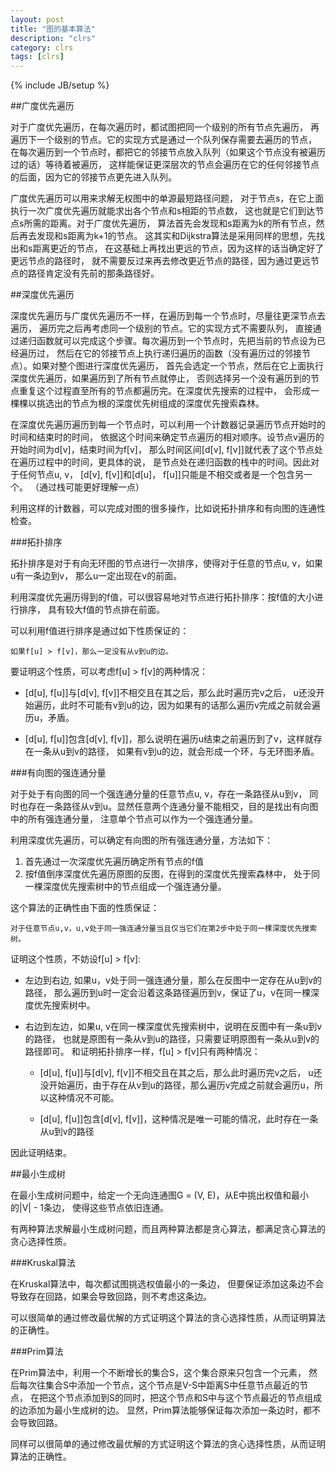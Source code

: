 ```yaml
---
layout: post
title: "图的基本算法"
description: "clrs"
category: clrs
tags: [clrs]
---
```


{% include JB/setup %}

##广度优先遍历

对于广度优先遍历，在每次遍历时，都试图把同一个级别的所有节点先遍历，
再遍历下一个级别的节点。它的实现方式是通过一个队列保存需要去遍历的节点，
在每次遍历到一个节点时，都把它的邻接节点放入队列（如果这个节点没有被遍历过的话）等待着被遍历，
这样能保证更深层次的节点会遍历在它的任何邻接节点的后面，因为它的邻接节点更先进入队列。

广度优先遍历可以用来求解无权图中的单源最短路径问题，
对于节点s，在它上面执行一次广度优先遍历就能求出各个节点和s相距的节点数，
这也就是它们到达节点s所需的距离。对于广度优先遍历，
算法首先会发现和s距离为k的所有节点，然后再去发现和s距离为k+1的节点。
这其实和Dijkstra算法是采用同样的思想，先找出和s距离更近的节点，
在这基础上再找出更远的节点，因为这样的话当确定好了更远节点的路径时，
就不需要反过来再去修改更近节点的路径，因为通过更远节点的路径肯定没有先前的那条路径好。

##深度优先遍历

深度优先遍历与广度优先遍历不一样，在遍历到每一个节点时，尽量往更深节点去遍历，
遍历完之后再考虑同一个级别的节点。它的实现方式不需要队列，
直接通过递归函数就可以完成这个步骤。每次遍历到一个节点时，先把当前的节点设为已经遍历过，
然后在它的邻接节点上执行递归遍历的函数（没有遍历过的邻接节点）。如果对整个图进行深度优先遍历，
首先会选定一个节点，然后在它上面执行深度优先遍历，如果遍历到了所有节点就停止，
否则选择另一个没有遍历到的节点重复这个过程直至所有的节点都遍历完。在深度优先搜索的过程中，
会形成一棵棵以挑选出的节点为根的深度优先树组成的深度优先搜索森林。

在深度优先遍历遍历到每一个节点时，可以利用一个计数器记录遍历节点开始时的时间和结束时的时间，
依据这个时间来确定节点遍历的相对顺序。设节点v遍历的开始时间为d[v]，结束时间为f[v]，
那么时间区间[d[v], f[v]]就代表了这个节点处在遍历过程中的时间，更具体的说，
是节点处在递归函数的栈中的时间。因此对于任何节点u, v，
[d[v], f[v]]和[d[u]， f[u]]只能是不相交或者是一个包含另一个。
（通过栈可能更好理解一点）

利用这样的计数器，可以完成对图的很多操作，比如说拓扑排序和有向图的连通性检查。

<!--more-->

###拓扑排序

拓扑排序是对于有向无环图的节点进行一次排序，使得对于任意的节点u, v，如果u有一条边到v，
那么u一定出现在v的前面。

利用深度优先遍历得到的f值，可以很容易地对节点进行拓扑排序：按f值的大小进行排序，
具有较大f值的节点排在前面。

可以利用f值进行排序是通过如下性质保证的：

    如果f[u] > f[v]，那么一定没有从v到u的边。

要证明这个性质，可以考虑f[u] > f[v]的两种情况：

* [d[u], f[u]]与[d[v], f[v]]不相交且在其之后，那么此时遍历完v之后，
u还没开始遍历，此时不可能有v到u的边，因为如果有的话那么遍历v完成之前就会遍历u，矛盾。

* [d[u], f[u]]包含[d[v], f[v]]，那么说明在遍历u结束之前遍历到了v，这样就存在一条从u到v的路径，
如果有v到u的边，就会形成一个环，与无环图矛盾。

###有向图的强连通分量

对于处于有向图的同一个强连通分量的任意节点u, v，存在一条路径从u到v，
同时也存在一条路径从v到u。显然任意两个连通分量不能相交，目的是找出有向图中的所有强连通分量，
注意单个节点可以作为一个强连通分量。

利用深度优先遍历，可以确定有向图的所有强连通分量，方法如下：

1. 首先通过一次深度优先遍历确定所有节点的f值
2. 按f值倒序深度优先遍历原图的反图，在得到的深度优先搜索森林中，
处于同一棵深度优先搜索树中的节点组成一个强连通分量。

这个算法的正确性由下面的性质保证：

    对于任意节点u,v，u,v处于同一强连通分量当且仅当它们在第2步中处于同一棵深度优先搜索树。

证明这个性质，不妨设f[u] > f[v]:

* 左边到右边, 如果u，v处于同一强连通分量，那么在反图中一定存在从u到v的路径，
那么遍历到u时一定会沿着这条路径遍历到v，保证了u，v在同一棵深度优先搜索树中。
* 右边到左边，如果u, v在同一棵深度优先搜索树中，说明在反图中有一条u到v的路径，
也就是原图有一条从v到u的路径，只需要证明原图有一条从u到v的路径即可。
和证明拓扑排序一样，f[u] > f[v]只有两种情况：

    * [d[u], f[u]]与[d[v], f[v]]不相交且在其之后，那么此时遍历完v之后，
    u还没开始遍历，由于存在从v到u的路径，那么遍历v完成之前就会遍历u，所以这种情况不可能。

    * [d[u], f[u]]包含[d[v], f[v]]，这种情况是唯一可能的情况，此时存在一条从u到v的路径

因此证明结束。

##最小生成树

在最小生成树问题中，给定一个无向连通图G = (V, E)，从E中挑出权值和最小的|V| - 1条边，
使得这些节点依旧连通。

有两种算法求解最小生成树问题，而且两种算法都是贪心算法，都满足贪心算法的贪心选择性质。

###Kruskal算法

在Kruskal算法中，每次都试图挑选权值最小的一条边，
但要保证添加这条边不会导致存在回路，如果会导致回路，则不考虑这条边。

可以很简单的通过修改最优解的方式证明这个算法的贪心选择性质，从而证明算法的正确性。

###Prim算法

在Prim算法中，利用一个不断增长的集合S，这个集合原来只包含一个元素，
然后每次往集合S中添加一个节点，这个节点是V-S中距离S中任意节点最近的节点，
在把这个节点添加到S的同时，把这个节点和S中与这个节点最近的节点组成的边添加为最小生成树的边。
显然，Prim算法能够保证每次添加一条边时，都不会导致回路。

同样可以很简单的通过修改最优解的方式证明这个算法的贪心选择性质，从而证明算法的正确性。
